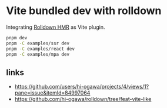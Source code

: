 # Vite bundled dev with rolldown

Integrating [Rolldown HMR](https://github.com/rolldown/rolldown/tree/hmr-poc) as Vite plugin.

```sh
pnpm dev
pnpm -C examples/ssr dev
pnpm -C examples/react dev
pnpm -C examples/mpa dev
```

## links

- https://github.com/users/hi-ogawa/projects/4/views/1?pane=issue&itemId=84997064
- https://github.com/hi-ogawa/rolldown/tree/feat-vite-like
